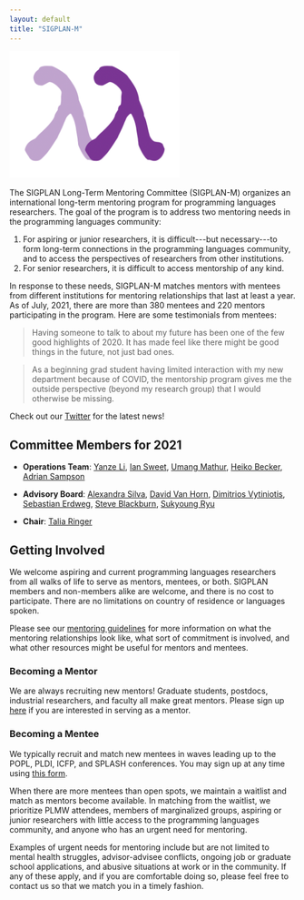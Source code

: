```yaml
---
layout: default
title: "SIGPLAN-M"
---
```


<img src="/images/sigplan-m-logo.png" width="300" alt="The SIGPLAN-M logo: two lambdas holding hands in the shape of the letter M.">

The SIGPLAN Long-Term Mentoring Committee (SIGPLAN-M) organizes an international long-term mentoring program for programming languages researchers.
The goal of the program is to address two mentoring needs in the programming languages community:

1. For aspiring or junior researchers, it is difficult---but necessary---to form long-term connections in the programming languages community,
and to access the perspectives of researchers from other institutions.
2. For senior researchers, it is difficult to access mentorship of any kind.

In response to these needs, SIGPLAN-M matches mentors with mentees from different institutions
for mentoring relationships that last at least a year.
As of July, 2021, there are more than 380 mentees and 220 mentors participating in the program.
Here are some testimonials from mentees:

> Having someone to talk to about my future has been one of the few good highlights of 2020.
> It has made feel like there might be good things in the future, not just bad ones.

> As a beginning grad student having limited interaction with my new department because of
> COVID, the mentorship program gives me the outside perspective (beyond my research group)
> that I would otherwise be missing.

Check out our [Twitter](https://twitter.com/SigplanM) for the latest news!

## Committee Members for 2021

- **Operations Team**: [Yanze Li](https://liyz.pl/), [Ian Sweet](https://www.impredicative.org/), [Umang Mathur](http://umathur3.web.engr.illinois.edu/), [Heiko Becker](https://people.mpi-sws.org/~hbecker/), [Adrian Sampson](http://www.cs.cornell.edu/~asampson/)
- **Advisory Board**: [Alexandra Silva](https://alexandrasilva.org/), [David Van Horn](https://www.cs.umd.edu/~dvanhorn/), [Dimitrios Vytiniotis](https://dimitriv.github.io/), [Sebastian Erdweg](https://www.pl.informatik.uni-mainz.de/), [Steve Blackburn](http://users.cecs.anu.edu.au/~steveb/), [Sukyoung Ryu](https://plrg.kaist.ac.kr/ryu)

- **Chair**: [Talia Ringer](https://dependenttyp.es/)

## Getting Involved

We welcome aspiring and current programming languages researchers from all walks of life to serve as mentors, mentees, or both.
SIGPLAN members and non-members alike are welcome, and there is no cost to participate.
There are no limitations on country of residence or languages spoken.

Please see our [mentoring guidelines](https://docs.google.com/document/d/1eueaiHjNhhqb3JC3wnNlTRcFquNl7BN1OqBczUBumNU/edit?usp=sharing) for more information
on what the mentoring relationships look like, what sort of commitment is involved, and what other resources might be useful for mentors and mentees.

### Becoming a Mentor

We are always recruiting new mentors!
Graduate students, postdocs, industrial researchers, and faculty all make great mentors.
Please sign up [here](https://docs.google.com/forms/d/e/1FAIpQLSfN6M66lJTfKShaJ_OBhAFDHOZpDnYGixcXzhqn7UG1qcr6qg/viewform) if you are interested in serving as a mentor.

### Becoming a Mentee

We typically recruit and match new mentees in waves leading up to the POPL, PLDI, ICFP, and SPLASH conferences.
You may sign up at any time using [this form](https://docs.google.com/forms/d/e/1FAIpQLSegCRALo-2R9bBv_8c0NKeIytO90TWvQtbVcNOD7Ch8edaubw/viewform).

When there are more mentees than open spots, we maintain a waitlist and match as mentors become available.
In matching from the waitlist, we prioritize PLMW attendees, members of marginalized groups,
aspiring or junior researchers with little access to the programming languages community, and anyone who has an urgent need for mentoring.

Examples of urgent needs for mentoring include but are not limited to
mental health struggles, advisor-advisee conflicts, ongoing job or graduate school applications, and abusive situations at work or in the community.
If any of these apply, and if you are comfortable doing so, please feel free to contact us so that we match you in a timely fashion.

